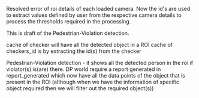 Resolved error of roi details of each loaded camera.
Now the id's are used to extract values defined by user from the respective camera details to process the thresholds required in the processing.

This is draft of the Pedestrian-Violation detection.

cache of checker will have all the detected object in a ROI
cache of checkers_id is by extracting the id(s) from the checker

Pedestrian-Violation detection - it shows all the detected person in the roi if violator(s) is(are) there. DP world require a report generated in report_generated which now have all the data points of the object that is present in the ROI (although when we have the information of specific object required then we will filter out the required object(s))